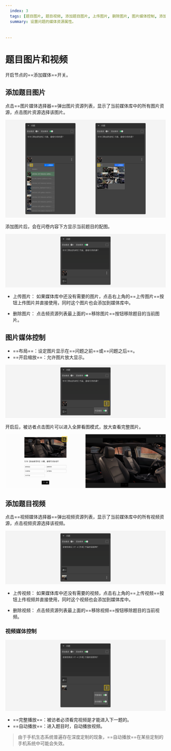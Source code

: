 ```yaml
---
  index: 3
  tags: [题目图片, 题目视频, 添加题目图片, 上传图片, 删除图片, 图片媒体控制, 添加题目视频, 上传视频, 删除视频, 视频媒体控制, 完整播放, 自动播放, 题目设置, 节点设置]
  summary: 设置问题的媒体资源属性。


---
```







# 题目图片和视频

开启节点的==添加媒体==开关。

## 添加题目图片

点击==图片媒体选择器==弹出图片资源列表，显示了当前媒体库中的所有图片资源，点击图片资源选择该图片。

<img src='../assets/01questionSetting/03questionPictureAndVideo/image-menu.png'>

添加图片后，会在问卷内容下方显示当前题目的配图。

<img src='../assets/01questionSetting/03questionPictureAndVideo/image.png'>

+ 上传图片：
如果媒体库中还没有需要的图片，点击右上角的==上传图片==按钮上传图片并直接使用，同时这个图片也会添加到媒体库中。

+ 删除图片：
点击频资源列表最上面的==移除图片==按钮移除题目的当前图片。

## 图片媒体控制

+ ==布局==：设定图片显示在==问题之前==或==问题之后==。
+ ==开启缩放==：允许图片放大显示。
  
<img src='../assets/01questionSetting/03questionPictureAndVideo/zoom-in.png'>

开启后，被访者点击图片可以进入全屏看图模式，放大查看完整图片。

<img src='../assets/01questionSetting/03questionPictureAndVideo/zoom-in-preview.png'>

## 添加题目视频

点击==视频媒体选择器==弹出视频资源列表，显示了当前媒体库中的所有视频资源，点击视频资源选择该视频。

<img src='../assets/01questionSetting/03questionPictureAndVideo/video.png'>

+ 上传视频：
如果媒体库中还没有需要的视频，点击右上角的==上传视频==按钮上传视频并直接使用，同时这个视频也会添加到媒体库中。

+ 删除视频：
点击频资源列表最上面的==移除视频==按钮移除题目的当前视频。

### 视频媒体控制

<img src='../assets/01questionSetting/03questionPictureAndVideo/auto-play.png'>

+ ==完整播放==：被访者必须看完视频是才能进入下一题的。
+ ==自动播放==：进入题目时，自动播放视频。

> 由于手机生态系统普遍存在深度定制的现象，==自动播放==在某些定制的手机系统中可能会失效。
